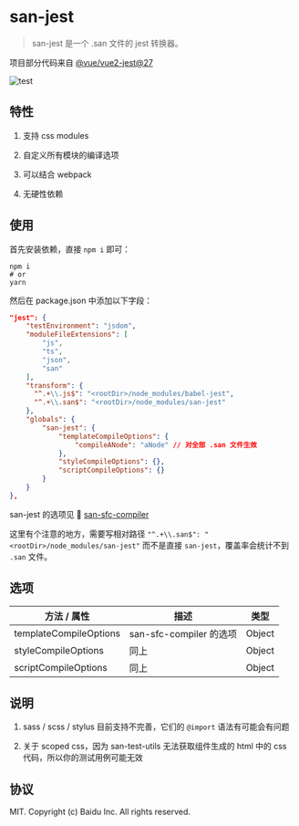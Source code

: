 # san-jest

> san-jest 是一个 .san 文件的 jest 转换器。

项目部分代码来自 [@vue/vue2-jest@27](https://github.com/vuejs/vue-jest)

![test](https://user-images.githubusercontent.com/20496444/140274524-0a19ffce-be6b-45f6-9ca0-d81c8668bcad.png)

## 特性

1. 支持 css modules

2. 自定义所有模块的编译选项

3. 可以结合 webpack

4. 无硬性依赖

## 使用

首先安装依赖，直接 `npm i` 即可：

```shell
npm i
# or
yarn
```

然后在 package.json 中添加以下字段：

```json
"jest": {
    "testEnvironment": "jsdom",
    "moduleFileExtensions": [
        "js",
        "ts",
        "json",
        "san"
    ],
    "transform": {
      "^.+\\.js$": "<rootDir>/node_modules/babel-jest",
      "^.+\\.san$": "<rootDir>/node_modules/san-jest"
    },
    "globals": {
        "san-jest": {
            "templateCompileOptions": {
                "compileANode": "aNode" // 对全部 .san 文件生效
            },
            "styleCompileOptions": {},
            "scriptCompileOptions": {}
        }
    }
},
```

san-jest 的选项见 👀 [san-sfc-compiler](https://github.com/wanwu/san-sfc-compiler)

这里有个注意的地方，需要写相对路径 `"^.+\\.san$": "<rootDir>/node_modules/san-jest"` 而不是直接 `san-jest`，覆盖率会统计不到 `.san` 文件。

## 选项

| 方法 / 属性            | 描述                    | 类型   |
| ---------------------- | ----------------------- | ------ |
| templateCompileOptions | san-sfc-compiler 的选项 | Object |
| styleCompileOptions    | 同上                    | Object |
| scriptCompileOptions   | 同上                    | Object |

## 说明

1. sass / scss / stylus 目前支持不完善，它们的 `@import` 语法有可能会有问题

2. 关于 scoped css，因为 san-test-utils 无法获取组件生成的 html 中的 css 代码，所以你的测试用例可能无效

## 协议

MIT. Copyright (c) Baidu Inc. All rights reserved.
